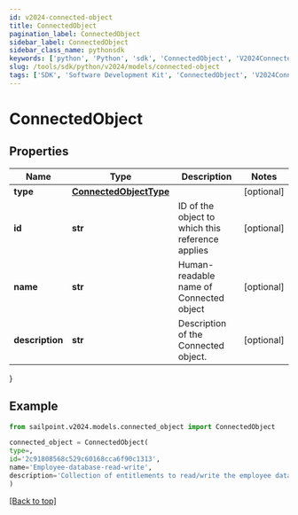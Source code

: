 ```yaml
---
id: v2024-connected-object
title: ConnectedObject
pagination_label: ConnectedObject
sidebar_label: ConnectedObject
sidebar_class_name: pythonsdk
keywords: ['python', 'Python', 'sdk', 'ConnectedObject', 'V2024ConnectedObject'] 
slug: /tools/sdk/python/v2024/models/connected-object
tags: ['SDK', 'Software Development Kit', 'ConnectedObject', 'V2024ConnectedObject']
---
```


# ConnectedObject


## Properties

Name | Type | Description | Notes
------------ | ------------- | ------------- | -------------
**type** | [**ConnectedObjectType**](connected-object-type) |  | [optional] 
**id** | **str** | ID of the object to which this reference applies | [optional] 
**name** | **str** | Human-readable name of Connected object | [optional] 
**description** | **str** | Description of the Connected object. | [optional] 
}

## Example

```python
from sailpoint.v2024.models.connected_object import ConnectedObject

connected_object = ConnectedObject(
type=,
id='2c91808568c529c60168cca6f90c1313',
name='Employee-database-read-write',
description='Collection of entitlements to read/write the employee database.'
)

```
[[Back to top]](#) 


